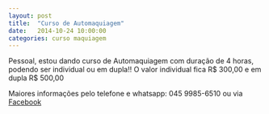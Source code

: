 ```yaml
---
layout: post
title:  "Curso de Automaquiagem"
date:   2014-10-24 10:00:00
categories: curso maquiagem
---
```

Pessoal, estou dando curso de  Automaquiagem com duração de 4 horas, podendo ser individual ou em dupla!!
O valor individual fica R$ 300,00 e em dupla R$ 500,00

Maiores informações pelo telefone e whatsapp: 045 9985-6510 ou via [Facebook](https://www.facebook.com/fabiolagnogueira)